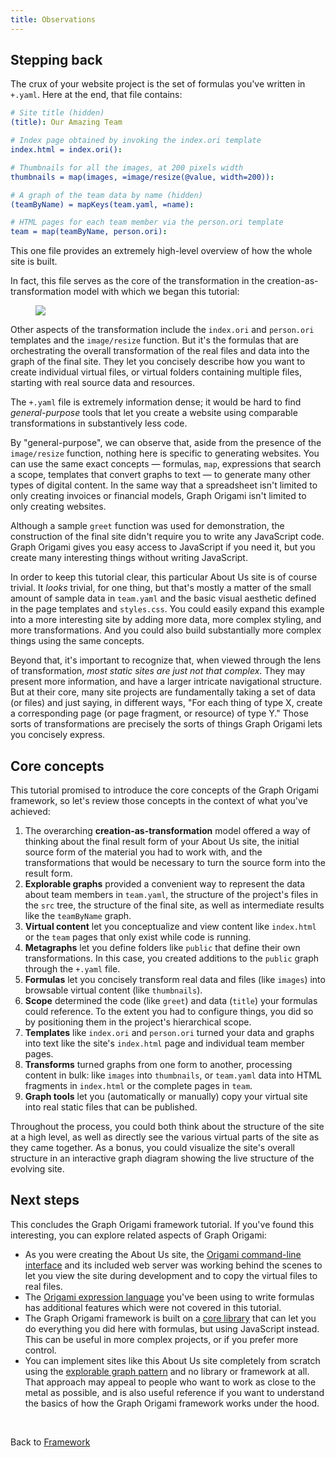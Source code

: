 ```yaml
---
title: Observations
---
```


## Stepping back

The crux of your website project is the set of formulas you've written in `+.yaml`. Here at the end, that file contains:

```yaml
# Site title (hidden)
(title): Our Amazing Team

# Index page obtained by invoking the index.ori template
index.html = index.ori():

# Thumbnails for all the images, at 200 pixels width
thumbnails = map(images, =image/resize(@value, width=200)):

# A graph of the team data by name (hidden)
(teamByName) = mapKeys(team.yaml, =name):

# HTML pages for each team member via the person.ori template
team = map(teamByName, person.ori):
```

This one file provides an extremely high-level overview of how the whole site is built.

In fact, this file serves as the core of the transformation in the creation-as-transformation model with which we began this tutorial:

<figure>
  <img src="/assets/illustrations/transformation.svg">
</figure>

Other aspects of the transformation include the `index.ori` and `person.ori` templates and the `image/resize` function. But it's the formulas that are orchestrating the overall transformation of the real files and data into the graph of the final site. They let you concisely describe how you want to create individual virtual files, or virtual folders containing multiple files, starting with real source data and resources.

The `+.yaml` file is extremely information dense; it would be hard to find _general-purpose_ tools that let you create a website using comparable transformations in substantively less code.

By "general-purpose", we can observe that, aside from the presence of the `image/resize` function, nothing here is specific to generating websites. You can use the same exact concepts — formulas, `map`, expressions that search a scope, templates that convert graphs to text — to generate many other types of digital content. In the same way that a spreadsheet isn't limited to only creating invoices or financial models, Graph Origami isn't limited to only creating websites.

Although a sample `greet` function was used for demonstration, the construction of the final site didn't require you to write any JavaScript code. Graph Origami gives you easy access to JavaScript if you need it, but you create many interesting things without writing JavaScript.

In order to keep this tutorial clear, this particular About Us site is of course trivial. It _looks_ trivial, for one thing, but that's mostly a matter of the small amount of sample data in `team.yaml` and the basic visual aesthetic defined in the page templates and `styles.css`. You could easily expand this example into a more interesting site by adding more data, more complex styling, and more transformations. And you could also build substantially more complex things using the same concepts.

Beyond that, it's important to recognize that, when viewed through the lens of transformation, _most static sites are just not that complex_. They may present more information, and have a larger intricate navigational structure. But at their core, many site projects are fundamentally taking a set of data (or files) and just saying, in different ways, "For each thing of type X, create a corresponding page (or page fragment, or resource) of type Y." Those sorts of transformations are precisely the sorts of things Graph Origami lets you concisely express.

## Core concepts

This tutorial promised to introduce the core concepts of the Graph Origami framework, so let's review those concepts in the context of what you've achieved:

1. The overarching **creation-as-transformation** model offered a way of thinking about the final result form of your About Us site, the initial source form of the material you had to work with, and the transformations that would be necessary to turn the source form into the result form.
1. **Explorable graphs** provided a convenient way to represent the data about team members in `team.yaml`, the structure of the project's files in the `src` tree, the structure of the final site, as well as intermediate results like the `teamByName` graph.
1. **Virtual content** let you conceptualize and view content like `index.html` or the `team` pages that only exist while code is running.
1. **Metagraphs** let you define folders like `public` that define their own transformations. In this case, you created additions to the `public` graph through the `+.yaml` file.
1. **Formulas** let you concisely transform real data and files (like `images`) into browsable virtual content (like `thumbnails`).
1. **Scope** determined the code (like `greet`) and data (`title`) your formulas could reference. To the extent you had to configure things, you did so by positioning them in the project's hierarchical scope.
1. **Templates** like `index.ori` and `person.ori` turned your data and graphs into text like the site's `index.html` page and individual team member pages.
1. **Transforms** turned graphs from one form to another, processing content in bulk: like `images` into `thumbnails`, or `team.yaml` data into HTML fragments in `index.html` or the complete pages in `team`.
1. **Graph tools** let you (automatically or manually) copy your virtual site into real static files that can be published.

Throughout the process, you could both think about the structure of the site at a high level, as well as directly see the various virtual parts of the site as they came together. As a bonus, you could visualize the site's overall structure in an interactive graph diagram showing the live structure of the evolving site.

## Next steps

This concludes the Graph Origami framework tutorial. If you've found this interesting, you can explore related aspects of Graph Origami:

- As you were creating the About Us site, the [Origami command-line interface](/cli) and its included web server was working behind the scenes to let you view the site during development and to copy the virtual files to real files.
- The [Origami expression language](/language) you've been using to write formulas has additional features which were not covered in this tutorial.
- The Graph Origami framework is built on a [core library](/core) that can let you do everything you did here with formulas, but using JavaScript instead. This can be useful in more complex projects, or if you prefer more control.
- You can implement sites like this About Us site completely from scratch using the [explorable graph pattern](/pattern) and no library or framework at all. That approach may appeal to people who want to work as close to the metal as possible, and is also useful reference if you want to understand the basics of how the Graph Origami framework works under the hood.

&nbsp;

Back to [Framework](/framework/)
